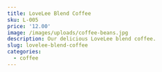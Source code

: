 ```yaml
---
title: LoveLee Blend Coffee
sku: L-005
price: '12.00'
image: /images/uploads/coffee-beans.jpg
description: Our delicious LoveLee blend coffee.
slug: lovelee-blend-coffee
categories:
  - coffee
---
```


